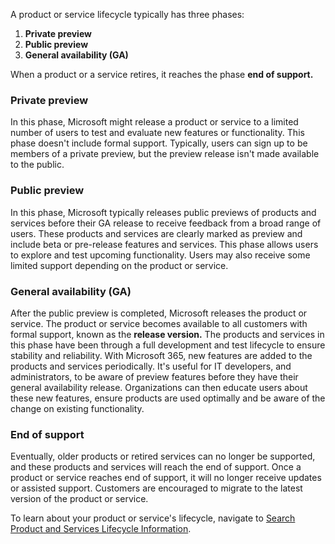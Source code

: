 A product or service lifecycle typically has three phases:

1.  **Private preview**
2.  **Public preview**
3.  **General availability (GA)**

When a product or a service retires, it reaches the phase **end of support.** 

### Private preview

In this phase, Microsoft might release a product or service to a limited number of users to test and evaluate new features or functionality. This phase doesn't include formal support. Typically, users can sign up to be members of a private preview, but the preview release isn't made available to the public.

### Public preview

In this phase, Microsoft typically releases public previews of products and services before their GA release to receive feedback from a broad range of users. These products and services are clearly marked as preview and include beta or pre-release features and services. This phase allows users to explore and test upcoming functionality. Users may also receive some limited support depending on the product or service.

### General availability (GA)

After the public preview is completed, Microsoft releases the product or service. The product or service becomes available to all customers with formal support, known as the **release version.** The products and services in this phase have been through a full development and test lifecycle to ensure stability and reliability. With Microsoft 365, new features are added to the products and services periodically. It's useful for IT developers, and administrators, to be aware of preview features before they have their general availability release. Organizations can then educate users about these new features, ensure products are used optimally and be aware of the change on existing functionality.

### End of support

Eventually, older products or retired services can no longer be supported, and these products and services will reach the end of support. Once a product or service reaches end of support, it will no longer receive updates or assisted support. Customers are encouraged to migrate to the latest version of the product or service.

To learn about your product or service's lifecycle, navigate to [Search Product and Services Lifecycle Information](/lifecycle/products/?azure-portal=true).
